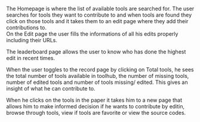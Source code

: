 The Homepage is where the list of available tools are searched for. The user searches for tools they want to contribute to and when tools are found they click on those tools and it takes them to an edit page where they add their contributions to.  
On the Edit page the user fills the informations of all his edits properly including their URLs.

The leaderboard  page allows the user to know who has done the highest edit in recent times.

When the user toggles to the record page by clicking on Total tools, he sees the total number of tools available in toolhub, the number of missing tools, number of edited  tools and number of tools missing/ edited. This gives an insight of what he can contribute to. 

When he clicks on the tools in the paper it takes him to a new page that allows him to make informed decision if he wants to  contribute by editin, browse through tools, view if tools are favorite or view the source codes. 